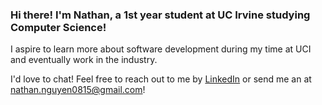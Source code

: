 ### Hi there! I'm Nathan, a 1st year student at UC Irvine studying Computer Science!

I aspire to learn more about software development during my time at UCI and eventually work in the industry.

I'd love to chat! Feel free to reach out to me by [LinkedIn](https://www.linkedin.com/in/nathan-p-nguyen/) or send me an at nathan.nguyen0815@gmail.com!

<!-- COmment
**NathanNguyen08/NathanNguyen08** is a ✨ _special_ ✨ repository because its `README.md` (this file) appears on your GitHub profile.

Here are some ideas to get you started:

- 🔭 I’m currently working on ...
- 🌱 I’m currently learning ...
- 👯 I’m looking to collaborate on ...
- 🤔 I’m looking for help with ...
- 💬 Ask me about ...
- 📫 How to reach me: ...
- 😄 Pronouns: ...
- ⚡ Fun fact: ...
-->  
